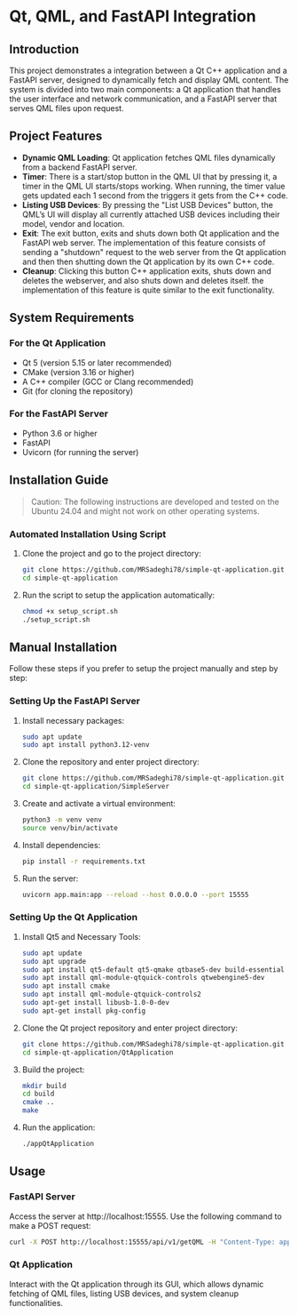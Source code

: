 # Qt, QML, and FastAPI Integration

## Introduction
This project demonstrates a integration between a Qt C++ application and a FastAPI server, designed to dynamically fetch and display QML content. The system is divided into two main components: a Qt application that handles the user interface and network communication, and a FastAPI server that serves QML files upon request.

## Project Features

- **Dynamic QML Loading**: Qt application fetches QML files dynamically from a backend FastAPI server.
- **Timer**: There is a start/stop button in the QML UI that by pressing it, a timer in the QML UI starts/stops working. When running, the timer value gets updated each 1 second from the triggers it gets from the C++ code.
- **Listing USB Devices**: By pressing the "List USB Devices" button, the QML’s UI will display all currently attached USB devices including their model, vendor and location.
- **Exit**: The exit button, exits and shuts down both Qt application and the FastAPI web server. The implementation of this feature consists of sending a "shutdown" request to the web server from the Qt application and then then shutting down the Qt application by its own C++ code.
- **Cleanup**: Clicking this button C++ application exits, shuts down and deletes the webserver, and also shuts down and deletes itself. the implementation of this feature is quite similar to the exit functionality.

## System Requirements

### For the Qt Application
- Qt 5 (version 5.15 or later recommended)
- CMake (version 3.16 or higher)
- A C++ compiler (GCC or Clang recommended)
- Git (for cloning the repository)

### For the FastAPI Server
- Python 3.6 or higher
- FastAPI
- Uvicorn (for running the server)

## Installation Guide

> Caution: The following instructions are developed and tested on the Ubuntu 24.04 and might not work on other operating systems.

### Automated Installation Using Script
1. Clone the project and go to the project directory:
    ```bash
    git clone https://github.com/MRSadeghi78/simple-qt-application.git
    cd simple-qt-application
    ```
2. Run the script to setup the application automatically:
    ```bash
    chmod +x setup_script.sh
    ./setup_script.sh
    ```

## Manual Installation
Follow these steps if you prefer to setup the project manually and step by step:

### Setting Up the FastAPI Server

1. Install necessary packages:
   ```bash
   sudo apt update
   sudo apt install python3.12-venv
   ```

2. Clone the repository and enter project directory:
   ```bash
   git clone https://github.com/MRSadeghi78/simple-qt-application.git
   cd simple-qt-application/SimpleServer
   ```

3. Create and activate a virtual environment:
   ```bash
   python3 -m venv venv
   source venv/bin/activate
   ```

4. Install dependencies:
   ```bash
   pip install -r requirements.txt
   ```

5. Run the server:
   ```bash
   uvicorn app.main:app --reload --host 0.0.0.0 --port 15555
   ```

### Setting Up the Qt Application

1. Install Qt5 and Necessary Tools:
    ```bash
    sudo apt update
    sudo apt upgrade
    sudo apt install qt5-default qt5-qmake qtbase5-dev build-essential
    sudo apt install qml-module-qtquick-controls qtwebengine5-dev
    sudo apt install cmake
    sudo apt install qml-module-qtquick-controls2
    sudo apt-get install libusb-1.0-0-dev
    sudo apt-get install pkg-config
    ```

2. Clone the Qt project repository and enter project directory:
   ```bash
   git clone https://github.com/MRSadeghi78/simple-qt-application.git //skip this part if you have already cloned the repository in the previous steps
   cd simple-qt-application/QtApplication
   ```

3. Build the project:
   ```bash
   mkdir build
   cd build
   cmake ..
   make
   ```

4. Run the application:
   ```bash
   ./appQtApplication
   ```

## Usage

### FastAPI Server
Access the server at http://localhost:15555. Use the following command to make a POST request:

   ```bash
   curl -X POST http://localhost:15555/api/v1/getQML -H "Content-Type: application/json" -d "{\"filename\":\"example.qml\"}"
   ```

### Qt Application
Interact with the Qt application through its GUI, which allows dynamic fetching of QML files, listing USB devices, and system cleanup functionalities.
